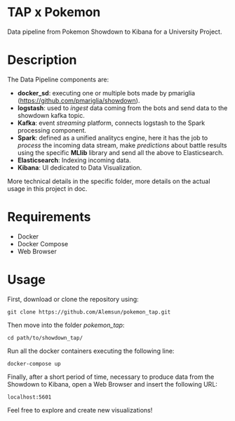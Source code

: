# TAP x Pokemon
Data pipeline from Pokemon Showdown to Kibana for a University Project.

# Description
The Data Pipeline components are:

- **docker_sd**: executing one or multiple bots made by pmariglia (https://github.com/pmariglia/showdown).
- **logstash**: used to *ingest* data coming from the bots and send data to the showdown kafka topic.
- **Kafka**: event *streaming* platform, connects logstash to the Spark processing component.
- **Spark**: defined as a unified analitycs engine, here it has the job to *process* the incoming data stream, make *predictions* about battle results using the specific **MLlib** library and send all the above to Elasticsearch.
- **Elasticsearch**: Indexing incoming data.
- **Kibana**: UI dedicated to Data Visualization.


More technical details in the specific folder, more details on the actual usage in this project in doc.

# Requirements
- Docker
- Docker Compose
- Web Browser

# Usage
First, download or clone the repository using:
```
git clone https://github.com/Alemsun/pokemon_tap.git
```
Then move into the folder *pokemon_tap*:
```
cd path/to/showdown_tap/
```
Run all the docker containers executing the following line:
```
docker-compose up
```
Finally, after a short period of time, necessary to produce data from the Showdown to Kibana, open a Web Browser and insert the following URL:
```
localhost:5601
```

Feel free to explore and create new visualizations!


